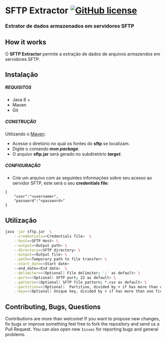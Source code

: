 # SFTP Extractor [![GitHub license](https://img.shields.io/github/license/dafiti/causalimpact.svg)](https://bitbucket.org/dafiti/bi_dafiti_group_nick/src/master/license)
### Extrator de dados armazenados em servidores SFTP 

## How it works

O **SFTP Extractor** permite a extração de dados de arquivos armazendos em servidores SFTP.

## Instalação

##### REQUISITOS

- Java 8 +
- Maven
- Git

##### CONSTRUÇÃO

Utilizando o [Maven](https://maven.apache.org/):

- Acesse o diretório no qual os fontes do **sftp** se localizam.
- Digite o comando _**mvn package**_.
- O arquivo **sftp.jar** será gerado no subdiretório **_target_**.

##### CONFIGURAÇÂO

* Crie um arquivo com as seguintes informações sobre seu acesso ao servidor SFTP, este será o seu **credentials file**:

```
{
	"user":"<username>",
	"password":"<password>"
}
```

## Utilização

```bash
java -jar sftp.jar  \
	--credentials=<Credentials file>  \
	--host=<SFTP Host> \
	--output=<Output path> \
	--directory=<SFTP directory> \
	--output=<Output file> \
	--path=<Temporary path to file transfer> \
	--start_date=<Start date>
	--end_date=<End date>  \
	--delimiter=<(Optional) File delimiter; ';' as default> \
	--port=<(Optional) SFTP port; 22 as default> \
	--pattern=<(Optional) SFTP file pattern; *.csv as default> \
	--partition=<(Optional)  Partition, divided by + if has more than one field> \
	--key=<(Optional) Unique key, divided by + if has more than one field>
```

## Contributing, Bugs, Questions
Contributions are more than welcome! If you want to propose new changes, fix bugs or improve something feel free to fork the repository and send us a Pull Request. You can also open new `Issues` for reporting bugs and general problems.
